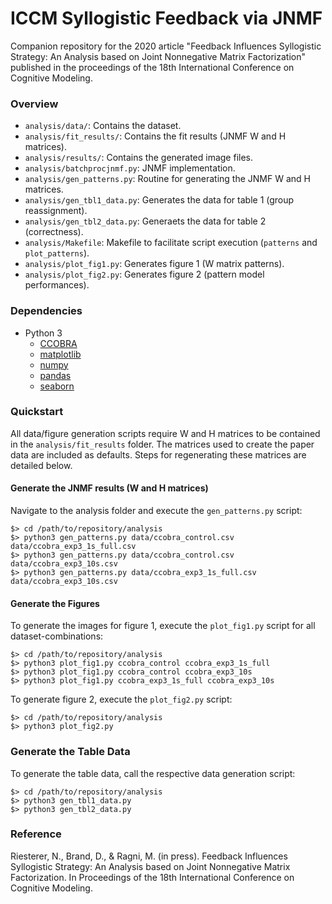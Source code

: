 ICCM Syllogistic Feedback via JNMF
==================================

Companion repository for the 2020 article "Feedback Influences Syllogistic Strategy: An Analysis based on Joint Nonnegative Matrix Factorization" published in the proceedings of the 18th International Conference on Cognitive Modeling.

### Overview

- `analysis/data/`: Contains the dataset.
- `analysis/fit_results/`: Contains the fit results (JNMF W and H matrices).
- `analysis/results/`: Contains the generated image files.
- `analysis/batchprocjnmf.py`: JNMF implementation.
- `analysis/gen_patterns.py`: Routine for generating the JNMF W and H matrices.
- `analysis/gen_tbl1_data.py`: Generates the data for table 1 (group reassignment).
- `analysis/gen_tbl2_data.py`: Generaets the data for table 2 (correctness).
- `analysis/Makefile`: Makefile to facilitate script execution (`patterns` and `plot_patterns`).
- `analysis/plot_fig1.py`: Generates figure 1 (W matrix patterns).
- `analysis/plot_fig2.py`: Generates figure 2 (pattern model performances).

### Dependencies

- Python 3
    - [CCOBRA](https://github.com/CognitiveComputationLab/ccobra)
    - [matplotlib](https://matplotlib.org)
    - [numpy](https://numpy.org)
    - [pandas](https://pandas.pydata.org)
    - [seaborn](https://seaborn.pydata.org)

### Quickstart

All data/figure generation scripts require W and H matrices to be contained in the `analysis/fit_results` folder. The matrices used to create the paper data are included as defaults. Steps for regenerating these matrices are detailed below.

#### Generate the JNMF results (W and H matrices)

Navigate to the analysis folder and execute the `gen_patterns.py` script:

```
$> cd /path/to/repository/analysis
$> python3 gen_patterns.py data/ccobra_control.csv data/ccobra_exp3_1s_full.csv
$> python3 gen_patterns.py data/ccobra_control.csv data/ccobra_exp3_10s.csv
$> python3 gen_patterns.py data/ccobra_exp3_1s_full.csv data/ccobra_exp3_10s.csv
```

#### Generate the Figures

To generate the images for figure 1, execute the `plot_fig1.py` script for all dataset-combinations:

```
$> cd /path/to/repository/analysis
$> python3 plot_fig1.py ccobra_control ccobra_exp3_1s_full
$> python3 plot_fig1.py ccobra_control ccobra_exp3_10s
$> python3 plot_fig1.py ccobra_exp3_1s_full ccobra_exp3_10s
```

To generate figure 2, execute the `plot_fig2.py` script:

```
$> cd /path/to/repository/analysis
$> python3 plot_fig2.py
```

### Generate the Table Data

To generate the table data, call the respective data generation script:

```
$> cd /path/to/repository/analysis
$> python3 gen_tbl1_data.py
$> python3 gen_tbl2_data.py
```

### Reference

Riesterer, N., Brand, D., & Ragni, M. (in press). Feedback Influences Syllogistic Strategy: An Analysis based on Joint Nonnegative Matrix Factorization. In Proceedings of the 18th International Conference on Cognitive Modeling.
